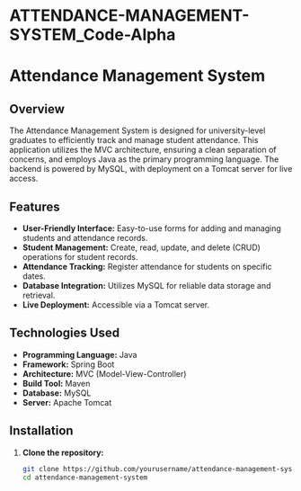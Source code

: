 # ATTENDANCE-MANAGEMENT-SYSTEM_Code-Alpha

# Attendance Management System

## Overview
The Attendance Management System is designed for university-level graduates to efficiently track and manage student attendance. This application utilizes the MVC architecture, ensuring a clean separation of concerns, and employs Java as the primary programming language. The backend is powered by MySQL, with deployment on a Tomcat server for live access.

## Features
- **User-Friendly Interface:** Easy-to-use forms for adding and managing students and attendance records.
- **Student Management:** Create, read, update, and delete (CRUD) operations for student records.
- **Attendance Tracking:** Register attendance for students on specific dates.
- **Database Integration:** Utilizes MySQL for reliable data storage and retrieval.
- **Live Deployment:** Accessible via a Tomcat server.

## Technologies Used
- **Programming Language:** Java
- **Framework:** Spring Boot
- **Architecture:** MVC (Model-View-Controller)
- **Build Tool:** Maven
- **Database:** MySQL
- **Server:** Apache Tomcat

## Installation
1. **Clone the repository:**
   ```bash
   git clone https://github.com/yourusername/attendance-management-system.git
   cd attendance-management-system
